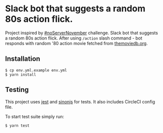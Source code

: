 # Slack bot that suggests a random 80s action flick.

Project inspired by [#noServerNovember](https://serverless.com/blog/no-server-november-challenge/) challenge. Slack bot that suggests a random 80s action flick.
After using `/action` slash command - bot responds with random '80 action movie fetched from [themoviedb.org](http://www.themoviedb.org/).


## Installation

```
$ cp env.yml.example env.yml
$ yarn install
```

## Testing

This project uses [jest](https://jestjs.io/) and [sinonjs](sinonjs) for tests. It also includes CircleCI config file.

To start test suite simply run:

```
$ yarn test
```
